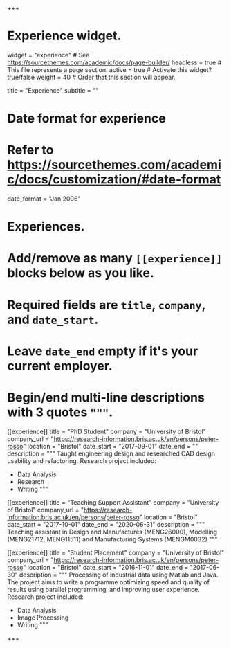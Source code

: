 +++
# Experience widget.
widget = "experience"  # See https://sourcethemes.com/academic/docs/page-builder/
headless = true  # This file represents a page section.
active = true  # Activate this widget? true/false
weight = 40  # Order that this section will appear.

title = "Experience"
subtitle = ""

# Date format for experience
#   Refer to https://sourcethemes.com/academic/docs/customization/#date-format
date_format = "Jan 2006"

# Experiences.
#   Add/remove as many `[[experience]]` blocks below as you like.
#   Required fields are `title`, `company`, and `date_start`.
#   Leave `date_end` empty if it's your current employer.
#   Begin/end multi-line descriptions with 3 quotes `"""`.

[[experience]]
  title = "PhD Student"
  company = "University of Bristol"
  company_url = "https://research-information.bris.ac.uk/en/persons/peter-rosso"
  location = "Bristol"
  date_start = "2017-09-01"
  date_end = ""
  description = """
  Taught engineering design and researched CAD design usability and refactoring.  Research project included:

  * Data Analysis
  * Research
  * Writing
  """


[[experience]]
  title = "Teaching Support Assistant"
  company = "University of Bristol"
  company_url = "https://research-information.bris.ac.uk/en/persons/peter-rosso"
  location = "Bristol"
  date_start = "2017-10-01"
  date_end = "2020-06-31"
  description = """
  Teaching assistant in Design and Manufactures (MENG26000), Modelling (MENG21712, MENG11511) and Manufacturing Systems (MENGM0032)
  """



[[experience]]
  title = "Student Placement"
  company = "University of Bristol"
  company_url = "https://research-information.bris.ac.uk/en/persons/peter-rosso"
  location = "Bristol"
  date_start = "2016-11-01"
  date_end = "2017-06-30"
  description = """
  Processing of industrial data using Matlab and Java. The project aims to write a programme optimizing speed and quality of results using parallel programming, and improving user experience.  Research project included:

  * Data Analysis
  * Image Processing
  * Writing
  """

  
  
  +++